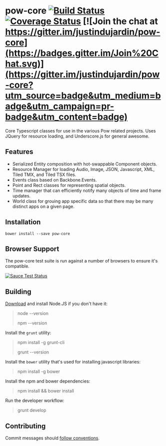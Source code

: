 # pow-core [![Build Status](https://travis-ci.org/justindujardin/pow-core.svg?branch=master)](https://travis-ci.org/justindujardin/pow-core) [![Coverage Status](https://img.shields.io/coveralls/justindujardin/pow-core.svg)](https://coveralls.io/r/justindujardin/pow-core?branch=master) [![Join the chat at https://gitter.im/justindujardin/pow-core](https://badges.gitter.im/Join%20Chat.svg)](https://gitter.im/justindujardin/pow-core?utm_source=badge&utm_medium=badge&utm_campaign=pr-badge&utm_content=badge)

Core Typescript classes for use in the various Pow related projects.  Uses JQuery for resource loading, and Underscore.js for general awesome.

## Features
 
- Serialized Entity composition with hot-swappable Component objects.
- Resource Manager for loading Audio, Image, JSON, Javascript, XML, Tiled TMX, and Tiled TSX files.
- Events class based on Backbone.Events.
- Point and Rect classes for representing spatial objects.
- Time manager that can efficiently notify many objects of time and frame updates.
- World class for grouing app specific data so that there may be many distinct apps on a given page.


## Installation

`bower install --save pow-core`

## Browser Support

The pow-core test suite is run against a number of browsers to ensure it's compatible.

[![Sauce Test Status](https://saucelabs.com/browser-matrix/powcore.svg)](https://saucelabs.com/u/powcore)

## Building

[Download](http://nodejs.org/) and install Node.JS if you don't have it:

> node --version
>
> npm --version

Install the `grunt` utility:

> npm install -g grunt-cli
>
> grunt --version

Install the `bower` utility that's used for installing javascript libraries:

> npm install -g bower

Install the npm and bower dependencies:

> npm install && bower install

Run the developer workflow:

> grunt develop

## Contributing

Commit messages should [follow conventions](https://github.com/justindujardin/pow-core/blob/master/CONVENTIONS.md).

